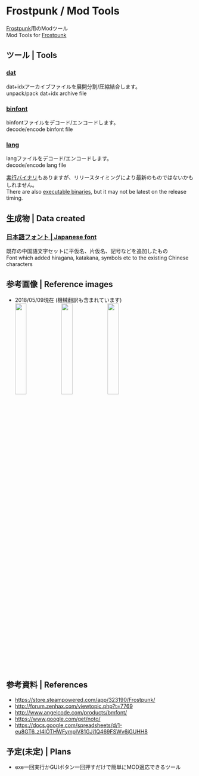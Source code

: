 # Frostpunk / Mod Tools
[Frostpunk](https://store.steampowered.com/app/323190/Frostpunk/)用のModツール<br>
Mod Tools for [Frostpunk](https://store.steampowered.com/app/323190/Frostpunk/)

## ツール | Tools
### [dat](https://github.com/atoring/frostpunk_mod/tree/master/dat)
dat+idxアーカイブファイルを展開分割/圧縮結合します。<br>
unpack/pack dat+idx archive file
### [binfont](https://github.com/atoring/frostpunk_mod/tree/master/binfont)
binfontファイルをデコード/エンコードします。<br>
decode/encode binfont file
### [lang](https://github.com/atoring/frostpunk_mod/tree/master/lang)
langファイルをデコード/エンコードします。<br>
decode/encode lang file

[実行バイナリ](https://github.com/atoring/frostpunk_mod/releases)もありますが、リリースタイミングにより最新のものではないかもしれません。<br>
There are also [executable binaries](https://github.com/atoring/frostpunk_mod/releases), but it may not be latest on the release timing.

## 生成物 | Data created
### [日本語フォント | Japanese font](https://github.com/atoring/frostpunk_mod/raw/master/binfont/out/notosanscjksc-medium.otf.binfont.zip)
既存の中国語文字セットに平仮名、片仮名、記号などを追加したもの<br>
Font which added hiragana, katakana, symbols etc to the existing Chinese characters

## 参考画像 | Reference images
- 2018/05/09現在 (機械翻訳も含まれています)<br>
<img src="https://user-images.githubusercontent.com/33346100/39788474-98e9f2ec-5365-11e8-88d3-ffe9ccafa5cd.png" width=25%> <img src="https://user-images.githubusercontent.com/33346100/39788602-22fad014-5366-11e8-9f32-11d9a4debbe1.png" width=25%> <img src="https://user-images.githubusercontent.com/33346100/39788612-2ef1cf44-5366-11e8-89d3-be7239305d4e.png" width=25%>

## 参考資料 | References
- https://store.steampowered.com/app/323190/Frostpunk/
- http://forum.zenhax.com/viewtopic.php?t=7769
- http://www.angelcode.com/products/bmfont/
- https://www.google.com/get/noto/
- https://docs.google.com/spreadsheets/d/1-eu8GT6_zI4IOTHWFymplV81GJj1Q469FSWv6jGUHH8

## 予定(未定) | Plans
- exe一回実行かGUIボタン一回押すだけで簡単にMOD適応できるツール
